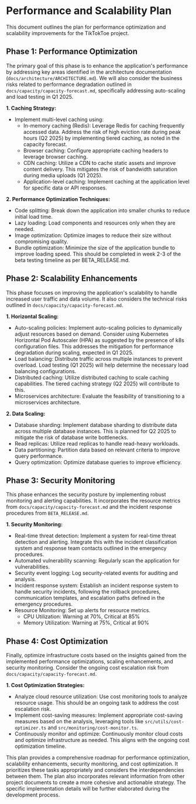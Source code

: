 # Performance and Scalability Plan

This document outlines the plan for performance optimization and scalability improvements for the TikTokToe project.

## Phase 1: Performance Optimization

The primary goal of this phase is to enhance the application's performance by addressing key areas identified in the architecture documentation (`docs/architecture/ARCHITECTURE.md`).  We will also consider the business risks related to performance degradation outlined in `docs/capacity/capacity-forecast.md`, specifically addressing auto-scaling and load testing in Q1 2025.

**1. Caching Strategy:**

*   Implement multi-level caching using:
    *   In-memory caching (Redis): Leverage Redis for caching frequently accessed data.  Address the risk of high eviction rate during peak hours (Q2 2025) by implementing tiered caching, as noted in the capacity forecast.
    *   Browser caching: Configure appropriate caching headers to leverage browser caching.
    *   CDN caching: Utilize a CDN to cache static assets and improve content delivery.  This mitigates the risk of bandwidth saturation during media uploads (Q1 2025).
    *   Application-level caching: Implement caching at the application level for specific data or API responses.

**2. Performance Optimization Techniques:**

*   Code splitting: Break down the application into smaller chunks to reduce initial load time.
*   Lazy loading: Load components and resources only when they are needed.
*   Image optimization: Optimize images to reduce their size without compromising quality.
*   Bundle optimization: Minimize the size of the application bundle to improve loading speed.  This should be completed in week 2-3 of the beta testing timeline as per BETA_RELEASE.md.

## Phase 2: Scalability Enhancements

This phase focuses on improving the application's scalability to handle increased user traffic and data volume.  It also considers the technical risks outlined in `docs/capacity/capacity-forecast.md`.

**1. Horizontal Scaling:**

*   Auto-scaling policies: Implement auto-scaling policies to dynamically adjust resources based on demand.  Consider using Kubernetes Horizontal Pod Autoscaler (HPA) as suggested by the presence of k8s configuration files. This addresses the mitigation for performance degradation during scaling, expected in Q1 2025.
*   Load balancing: Distribute traffic across multiple instances to prevent overload.  Load testing (Q1 2025) will help determine the necessary load balancing configurations.
*   Distributed caching: Utilize distributed caching to scale caching capabilities.  The tiered caching strategy (Q2 2025) will contribute to this.
*   Microservices architecture: Evaluate the feasibility of transitioning to a microservices architecture.

**2. Data Scaling:**

*   Database sharding: Implement database sharding to distribute data across multiple database instances. This is planned for Q2 2025 to mitigate the risk of database write bottlenecks.
*   Read replicas: Utilize read replicas to handle read-heavy workloads.
*   Data partitioning: Partition data based on relevant criteria to improve query performance.
*   Query optimization: Optimize database queries to improve efficiency.

## Phase 3: Security Monitoring

This phase enhances the security posture by implementing robust monitoring and alerting capabilities. It incorporates the resource metrics from `docs/capacity/capacity-forecast.md` and the incident response procedures from `BETA_RELEASE.md`.

**1. Security Monitoring:**
*   Real-time threat detection: Implement a system for real-time threat detection and alerting.  Integrate this with the incident classification system and response team contacts outlined in the emergency procedures.
*   Automated vulnerability scanning: Regularly scan the application for vulnerabilities.
*   Security event logging: Log security-related events for auditing and analysis.
*   Incident response system: Establish an incident response system to handle security incidents, following the rollback procedures, communication templates, and escalation paths defined in the emergency procedures.
*   Resource Monitoring: Set up alerts for resource metrics.
    *  CPU Utilization: Warning at 70%, Critical at 85%
    *  Memory Utilization: Warning at 75%, Critical at 90%

## Phase 4: Cost Optimization

Finally, optimize infrastructure costs based on the insights gained from the implemented performance optimizations, scaling enhancements, and security monitoring.  Consider the ongoing cost escalation risk from `docs/capacity/capacity-forecast.md`.

**1. Cost Optimization Strategies:**

*   Analyze cloud resource utilization: Use cost monitoring tools to analyze resource usage.  This should be an ongoing task to address the cost escalation risk.
*   Implement cost-saving measures: Implement appropriate cost-saving measures based on the analysis, leveraging tools like `src/utils/cost-optimizer.ts` and `src/monitoring/cost-monitor.ts`.
*   Continuously monitor and optimize: Continuously monitor cloud costs and optimize infrastructure as needed. This aligns with the ongoing cost optimization timeline.

This plan provides a comprehensive roadmap for performance optimization, scalability enhancements, security monitoring, and cost optimization.  It prioritizes these tasks appropriately and considers the interdependencies between them. The plan also incorporates relevant information from other project documents to create a more cohesive and actionable strategy.  The specific implementation details will be further elaborated during the development process.
